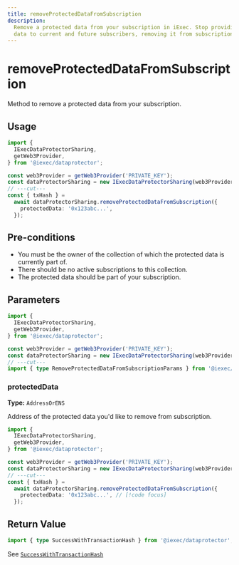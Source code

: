 ```yaml
---
title: removeProtectedDataFromSubscription
description:
  Remove a protected data from your subscription in iExec. Stop providing the
  data to current and future subscribers, removing it from subscription access.
---
```


# removeProtectedDataFromSubscription <ChainNotSupportedBadge />

Method to remove a protected data from your subscription.

## Usage

```ts twoslash
import {
  IExecDataProtectorSharing,
  getWeb3Provider,
} from '@iexec/dataprotector';

const web3Provider = getWeb3Provider('PRIVATE_KEY');
const dataProtectorSharing = new IExecDataProtectorSharing(web3Provider);
// ---cut---
const { txHash } =
  await dataProtectorSharing.removeProtectedDataFromSubscription({
    protectedData: '0x123abc...',
  });
```

## Pre-conditions

- You must be the owner of the collection of which the protected data is
  currently part of.
- There should be no active subscriptions to this collection.
- The protected data should be part of your subscription.

## Parameters

```ts twoslash
import {
  IExecDataProtectorSharing,
  getWeb3Provider,
} from '@iexec/dataprotector';

const web3Provider = getWeb3Provider('PRIVATE_KEY');
const dataProtectorSharing = new IExecDataProtectorSharing(web3Provider);
// ---cut---
import { type RemoveProtectedDataFromSubscriptionParams } from '@iexec/dataprotector';
```

### protectedData <RequiredBadge />

**Type:** `AddressOrENS`

Address of the protected data you'd like to remove from subscription.

```ts twoslash
import {
  IExecDataProtectorSharing,
  getWeb3Provider,
} from '@iexec/dataprotector';

const web3Provider = getWeb3Provider('PRIVATE_KEY');
const dataProtectorSharing = new IExecDataProtectorSharing(web3Provider);
// ---cut---
const { txHash } =
  await dataProtectorSharing.removeProtectedDataFromSubscription({
    protectedData: '0x123abc...', // [!code focus]
  });
```

## Return Value

```ts twoslash
import { type SuccessWithTransactionHash } from '@iexec/dataprotector';
```

See [`SuccessWithTransactionHash`](../../types.md#successwithtransactionhash)

<script setup>
import RequiredBadge from '@/components/RequiredBadge.vue'
import ChainNotSupportedBadge from '@/components/ChainNotSupportedBadge.vue'
</script>
